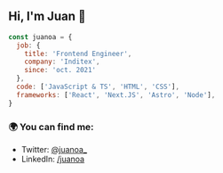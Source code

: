 ## Hi, I'm Juan 👋


```js
const juanoa = {
  job: {
    title: 'Frontend Engineer',
    company: 'Inditex',
    since: 'oct. 2021'
  },
  code: ['JavaScript & TS', 'HTML', 'CSS'],
  frameworks: ['React', 'Next.JS', 'Astro', 'Node'],
}
```

### 🌍 You can find me:
- Twitter: [@juanoa_](https://twitter.com/juanoa_)
- LinkedIn: [/juanoa](http://linkedin.com/in/juanoa/)
